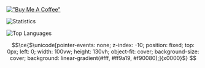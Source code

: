 [!["Buy Me A Coffee"](https://www.buymeacoffee.com/assets/img/custom_images/orange_img.png)](https://www.buymeacoffee.com/ashduino101)

![Statistics](https://github-readme-stats.vercel.app/api?username=ashduino101&show_icons=true)

![Top Languages](https://github-readme-stats.vercel.app/api/top-langs/?username=ashduino101&show_icons=true&layout=compact)

```math
\ce{$\unicode[pointer-events: none; z-index: -10; position: fixed; top: 0px; left: 0; width: 100vw; height: 130vh; object-fit: cover; background-size: cover; background: linear-gradient(#fff, #ff9a19, #f90080);]{x0000}$}
